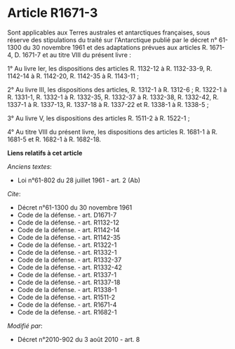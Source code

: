 # Article R1671-3

Sont applicables aux Terres australes et antarctiques françaises, sous réserve des stipulations du traité sur l'Antarctique
publié par le décret n° 61-1300 du 30 novembre 1961 et des adaptations prévues aux articles R. 1671-4, D. 1671-7 et au titre
VIII du présent livre : 

1° Au livre Ier, les dispositions des articles R. 1132-12 à R. 1132-33-9, R. 1142-14 à R. 1142-20, R. 1142-35 à R. 1143-11 ; 

2° Au livre III, les dispositions des articles, R. 1312-1 à R. 1312-6 ; R. 1322-1 à R. 1331-1, R. 1332-1 à R. 1332-35, R.
1332-37 à R. 1332-38, R. 1332-42, R. 1337-1 à R. 1337-13, R. 1337-18 à R. 1337-22 et R. 1338-1 à R. 1338-5 ; 

3° Au livre V, les dispositions des articles R. 1511-2 à R. 1522-1 ; 

4° Au titre VIII du présent livre, les dispositions des articles R. 1681-1 à R. 1681-5 et R. 1682-1 à R. 1682-18.

**Liens relatifs à cet article**

_Anciens textes_:

  - Loi n°61-802 du 28 juillet 1961 - art. 2 (Ab)

_Cite_:

  - Décret n°61-1300 du 30 novembre 1961
  - Code de la défense. - art. D1671-7
  - Code de la défense. - art. R1132-12
  - Code de la défense. - art. R1142-14
  - Code de la défense. - art. R1142-35
  - Code de la défense. - art. R1322-1
  - Code de la défense. - art. R1332-1
  - Code de la défense. - art. R1332-37
  - Code de la défense. - art. R1332-42
  - Code de la défense. - art. R1337-1
  - Code de la défense. - art. R1337-18
  - Code de la défense. - art. R1338-1
  - Code de la défense. - art. R1511-2
  - Code de la défense. - art. R1671-4
  - Code de la défense. - art. R1682-1

_Modifié par_:

  - Décret n°2010-902 du 3 août 2010 - art. 8
